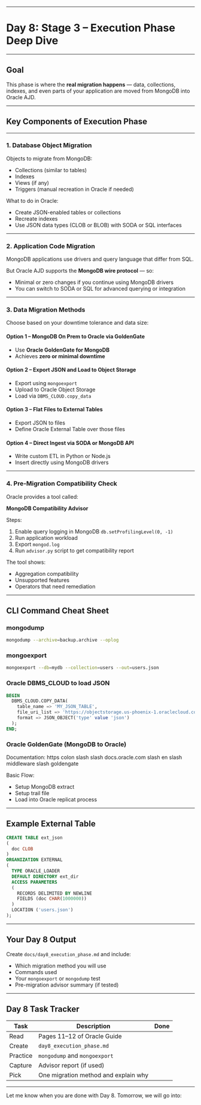 
---

# Day 8: Stage 3 – Execution Phase Deep Dive

---

## Goal

This phase is where the **real migration happens** — data, collections, indexes, and even parts of your application are moved from MongoDB into Oracle AJD.

---

## Key Components of Execution Phase

---

### 1. Database Object Migration

Objects to migrate from MongoDB:

* Collections (similar to tables)
* Indexes
* Views (if any)
* Triggers (manual recreation in Oracle if needed)

What to do in Oracle:

* Create JSON-enabled tables or collections
* Recreate indexes
* Use JSON data types (CLOB or BLOB) with SODA or SQL interfaces

---

### 2. Application Code Migration

MongoDB applications use drivers and query language that differ from SQL.

But Oracle AJD supports the **MongoDB wire protocol** — so:

* Minimal or zero changes if you continue using MongoDB drivers
* You can switch to SODA or SQL for advanced querying or integration

---

### 3. Data Migration Methods

Choose based on your downtime tolerance and data size:

#### Option 1 – MongoDB On Prem to Oracle via GoldenGate

* Use **Oracle GoldenGate for MongoDB**
* Achieves **zero or minimal downtime**

#### Option 2 – Export JSON and Load to Object Storage

* Export using `mongoexport`
* Upload to Oracle Object Storage
* Load via `DBMS_CLOUD.copy_data`

#### Option 3 – Flat Files to External Tables

* Export JSON to files
* Define Oracle External Table over those files

#### Option 4 – Direct Ingest via SODA or MongoDB API

* Write custom ETL in Python or Node.js
* Insert directly using MongoDB drivers

---

### 4. Pre-Migration Compatibility Check

Oracle provides a tool called:

**MongoDB Compatibility Advisor**

Steps:

1. Enable query logging in MongoDB
   `db.setProfilingLevel(0, -1)`
2. Run application workload
3. Export `mongod.log`
4. Run `advisor.py` script to get compatibility report

The tool shows:

* Aggregation compatibility
* Unsupported features
* Operators that need remediation

---

##  CLI Command Cheat Sheet

### mongodump

```bash
mongodump --archive=backup.archive --oplog
```

### mongoexport

```bash
mongoexport --db=mydb --collection=users --out=users.json
```

### Oracle DBMS\_CLOUD to load JSON

```sql
BEGIN
  DBMS_CLOUD.COPY_DATA(
    table_name => 'MY_JSON_TABLE',
    file_uri_list => 'https://objectstorage.us-phoenix-1.oraclecloud.com/n/namespace/b/bucket/o/users.json',
    format => JSON_OBJECT('type' value 'json')
  );
END;
```

### Oracle GoldenGate (MongoDB to Oracle)

Documentation:
https colon slash slash docs.oracle.com slash en slash middleware slash goldengate

Basic Flow:

* Setup MongoDB extract
* Setup trail file
* Load into Oracle replicat process

---

## Example External Table

```sql
CREATE TABLE ext_json
(
  doc CLOB
)
ORGANIZATION EXTERNAL
(
  TYPE ORACLE_LOADER
  DEFAULT DIRECTORY ext_dir
  ACCESS PARAMETERS
  (
    RECORDS DELIMITED BY NEWLINE
    FIELDS (doc CHAR(1000000))
  )
  LOCATION ('users.json')
);
```

---

## Your Day 8 Output

Create `docs/day8_execution_phase.md` and include:

* Which migration method you will use
* Commands used
* Your `mongoexport` or `mongodump` test
* Pre-migration advisor summary (if tested)

---

## Day 8 Task Tracker

| Task     | Description                          | Done |
| -------- | ------------------------------------ | ---- |
| Read     | Pages 11–12 of Oracle Guide          |      |
| Create   | `day8_execution_phase.md`            |      |
| Practice | `mongodump` and `mongoexport`        |      |
| Capture  | Advisor report (if used)             |      |
| Pick     | One migration method and explain why |      |

---

Let me know when you are done with Day 8. Tomorrow, we will go into:

